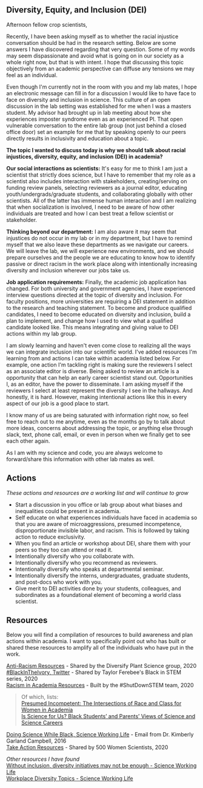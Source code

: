 ## Diversity, Equity, and Inclusion (DEI)

Afternoon fellow crop scientists,    

Recently, I have been asking myself as to whether the racial injustice conversation should be had in the research setting. Below are some answers I have discovered regarding that very question. Some of my words may seem dispassionate and avoid what is going on in our society as a whole right now, but that is with intent. I hope that discussing this topic objectively from an academic perspective can diffuse any tensions we may feel as an individual.   

Even though I'm currently not in the room with you and my lab mates, I hope an electronic message can fill in for a discussion I would like to have face to face on diversity and inclusion in science. This culture of an open discussion in the lab setting was established for me when I was a masters student. My advisor had brought up in lab meeting about how she experiences imposter syndrome even as an experienced PI. That open vulnerable conversation to the entire lab group (not just behind a closed office door) set an example for me that by speaking openly to our peers directly results in inclusivity and education about a topic.   

**The topic I wanted to discuss today is why we should talk about racial injustices, diversity, equity, and inclusion (DEI) in academia?**  

**Our social interactions as scientists:** It's easy for me to think I am just a scientist that strictly does science, but I have to remember that my role as a scientist also includes interaction with stakeholders, creating/serving on funding review panels, selecting reviewers as a journal editor, educating youth/undergrads/graduate students, and collaborating globally with other scientists. All of the latter has immense human interaction and I am realizing that when socialization is involved, I need to be aware of how other individuals are treated and how I can best treat a fellow scientist or stakeholder. 

**Thinking beyond our department:** I am also aware it may seem that injustices do not occur in my lab or in my department, but I have to remind myself that we also leave these departments as we navigate our careers. We will leave the lab, we will experience new environments, and we should prepare ourselves and the people we are educating to know how to identify passive or direct racism in the work place along with intentionally increasing diversity and inclusion wherever our jobs take us. 

**Job application requirements:** Finally, the academic job application has changed. For both university and  government agencies, I have experienced interview questions directed at the topic of diversity and inclusion. For faculty positions, more universities are requiring a DEI statement in addition to the research and teaching statement. To become and produce qualified candidates, I need to become educated on diversity and inclusion, build a plan to implement, and change how I used to view what a qualified candidate looked like. This means integrating and giving value to DEI actions within my lab group. 

I am slowly learning and haven't even come close to realizing all the ways we can integrate inclusion into our scientific world. I've added resources I'm learning from and actions I can take within academia listed below. For example, one action I'm tackling right is making sure the reviewers I select as an associate editor is diverse. Being asked to review an article is a opportunity that can help an early career scientist stand out. Opportunities I, as an editor, have the power to disseminate. I am asking myself if the reviewers I select at least represent the diversity I see in the hallways. And honestly, it is hard. However, making intentional actions like this in every aspect of our job is a good place to start. 

I know many of us are being saturated with information right now, so feel free to reach out to me anytime, even as the months go by to talk about more ideas, concerns about addressing the topic, or anything else through slack, text, phone call, email, or even in person when we finally get to see each other again.  

As I am with my science and code, you are always welcome to forward/share this information with other lab mates as well. 


## Actions 
*These actions and resources are a working list and will continue to grow*

- Start a discussion in you office or lab group about what biases and inequalities could be present in academia.    
- Self educate on what experiences individuals have faced in academia so that you are aware of microaggressions, presumed incompetence, disproportionate invisible labor, and racism. This is followed by taking action to reduce exclusivity.    
- When you find an article or workshop about DEI, share them with your peers so they too can attend or read it.   
- Intentionally diversify who you collaborate with.   
- Intentionally diversify who you recommend as reviewers.   
- Intentionally diversify who speaks at departmental seminar.   
- Intentionally diversify the interns, undergraduates, graduate students, and post-docs who work with you.  
- Give merit to DEI activities done by your students, colleagues, and subordinates as a foundational element of becoming a world class scientist.  

## Resources 
Below you will find a compilation of resources to build awareness and plan actions within academia. I want to specifically point out who has built or shared these resources to amplify all of the individuals who have put in the work. 

[Anti-Racism Resources](https://docs.google.com/document/d/1-JTBncvkZkIIuYrz9wYCV1kMGve_TbXKz61vcu_QpPA/edit) - Shared by the Diversify Plant Science group, 2020   
[#BlackInTheIvory, Twitter](https://twitter.com/search?q=%23BlackintheIvory&src=typeahead_click) - Shared by Taylor Ferebee's Black in STEM series, 2020   
[Racism in Academia Resources](https://www.shutdownstem.com/racism-in-academia) - Built by the #ShutDownSTEM team, 2020
> Of which, lists:  
> [Presumed Incompetent: The Intersections of Race and Class for Women in Academia](https://bookshop.org/books/presumed-incompetent-the-intersections-of-race-and-class-for-women-in-academia/9780874219227)   
> [Is Science for Us? Black Students’ and Parents’ Views of Science and Science Careers ](https://onlinelibrary.wiley.com/doi/full/10.1002/sce.21146)

[Doing Science While Black, Science Working Life](https://science.sciencemag.org/content/353/6307/1586/tab-pdf) - Email from Dr. Kimberly Garland Campbell, 2016  
[Take Action Resources](https://500womenscientists.org/updates/2020/6/8/take-action) - Shared by 500 Women Scientists, 2020


*Other resources I have found*   
[Without inclusion, diversity initiatives may not be enough - Science Working Life](https://science.sciencemag.org/content/357/6356/1101)   
[Workplace Diversity Topics - Science Working Life](https://www.sciencemag.org/careers-career-article-genre/workplace-diversity)  
